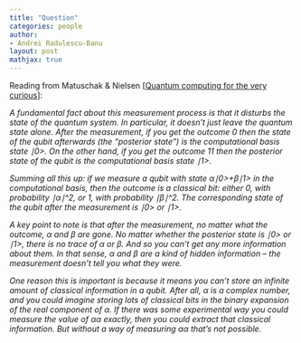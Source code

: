```yaml
---
title: "Question"
categories: people
author:
- Andrei Radulescu-Banu
layout: post
mathjax: true
---
```


Reading from Matuschak & Nielsen [[Quantum computing for the very curious](https://quantum.country/qcvc)]:

_A fundamental fact about this measurement process is that it disturbs the state of the quantum system. In particular, it doesn’t just leave the quantum state alone. After the measurement, if you get the outcome 0 then the state of the qubit afterwards (the “posterior state”) is the computational basis state ∣0>. On the other hand, if you get the outcome 11 then the posterior state of the qubit is the computational basis state ∣1>._

_Summing all this up: if we measure a qubit with state α∣0>+β∣1> in the computational basis, then the outcome is a classical bit: either 0, with probability ∣α∣^2, or 1, with probability ∣β∣^2. The corresponding state of the qubit after the measurement is ∣0> or ∣1>._

_A key point to note is that after the measurement, no matter what the outcome, α and β are gone. No matter whether the posterior state is ∣0> or ∣1>, there is no trace of α or β. And so you can’t get any more information about them. In that sense, α and β are a kind of hidden information – the measurement doesn’t tell you what they were._

_One reason this is important is because it means you can’t store an infinite amount of classical information in a qubit. After all, α is a complex number, and you could imagine storing lots of classical bits in the binary expansion of the real component of α. If there was some experimental way you could measure the value of αα exactly, then you could extract that classical information. But without a way of measuring αα that’s not possible._
